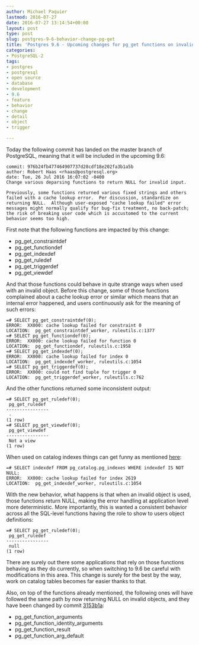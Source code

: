 ```yaml
---
author: Michael Paquier
lastmod: 2016-07-27
date: 2016-07-27 13:14:54+00:00
layout: post
type: post
slug: postgres-9-6-behavior-change-pg-get
title: 'Postgres 9.6 - Upcoming changes for pg_get functions on invalid objects'
categories:
- PostgreSQL-2
tags:
- postgres
- postgresql
- open source
- database
- development
- 9.6
- feature
- behavior
- change
- detail
- object
- trigger

---
```


Today the following commit has landed on the master branch of PostgreSQL,
meaning that it will be included in the upcoming 9.6:

    commit: 976b24fb477464907737d28cdf18e202fa3b1a5b
    author: Robert Haas <rhaas@postgresql.org>
    date: Tue, 26 Jul 2016 16:07:02 -0400
    Change various deparsing functions to return NULL for invalid input.

    Previously, some functions returned various fixed strings and others
    failed with a cache lookup error.  Per discussion, standardize on
    returning NULL.  Although user-exposed "cache lookup failed" error
    messages might normally qualify for bug-fix treatment, no back-patch;
    the risk of breaking user code which is accustomed to the current
    behavior seems too high.

First note that the following functions are impacted by this change:

  * pg\_get\_constraintdef
  * pg\_get\_functiondef
  * pg\_get\_indexdef
  * pg\_get\_ruledef
  * pg\_get\_triggerdef
  * pg\_get\_viewdef

And that those functions could behave in quite strange ways when used with
an invalid object. Before this change, some of those functions complained
about a cache lookup error or similar which means that an internal error
happened, and users continuously ask for the meaning of such errors:

    =# SELECT pg_get_constraintdef(0);
    ERROR:  XX000: cache lookup failed for constraint 0
    LOCATION:  pg_get_constraintdef_worker, ruleutils.c:1377
    =# SELECT pg_get_functiondef(0);
    ERROR:  XX000: cache lookup failed for function 0
    LOCATION:  pg_get_functiondef, ruleutils.c:1958
    =# SELECT pg_get_indexdef(0);
    ERROR:  XX000: cache lookup failed for index 0
    LOCATION:  pg_get_indexdef_worker, ruleutils.c:1054
    =# SELECT pg_get_triggerdef(0);
    ERROR:  XX000: could not find tuple for trigger 0
    LOCATION:  pg_get_triggerdef_worker, ruleutils.c:762

And the other functions returned some inconsistent output:

    =# SELECT pg_get_ruledef(0);
     pg_get_ruledef
    ----------------
     -
    (1 row)
    =# SELECT pg_get_viewdef(0);
     pg_get_viewdef
    ----------------
     Not a view
    (1 row)

When used on catalog indexes things can get funny as mentioned
[here](https://www.postgresql.org/message-id/CAB7nPqThJsGnH2JNyHPZmXFk8a26RhqRhR7in0zCpT%2BOttfzEw%40mail.gmail.com):

    =# SELECT indexdef FROM pg_catalog.pg_indexes WHERE indexdef IS NOT NULL;
    ERROR:  XX000: cache lookup failed for index 2619
    LOCATION:  pg_get_indexdef_worker, ruleutils.c:1054

With the new behavior, what happens is that when an invalid object is
used, those functions return NULL, making the error handling at application
level more deterministic. More importantly, this is wanted a consistent
behavior across all the SQL-level functions having the role to show
to users object definitions:

    =# SELECT pg_get_ruledef(0);
     pg_get_ruledef
    ----------------
     null
    (1 row)

There are surely out there some applications that rely on those functions
behaving as they do currently, so when switching to 9.6 be careful with
modifications in this area. This change is surely for the best by the way,
work on catalog tables becomes far easier thanks to that.

Also, on top of the functions already mentioned, the following ones will
have followed the same path by now returning NULL on invalid objects, and
they have been changed by commit
[3153b1a](http://git.postgresql.org/pg/commitdiff/3153b1a52f8f2d1efe67306257aec15aaaf9e94c):

  * pg\_get\_function\_arguments
  * pg\_get\_function\_identity\_arguments
  * pg\_get\_function\_result
  * pg\_get\_function\_arg\_default
